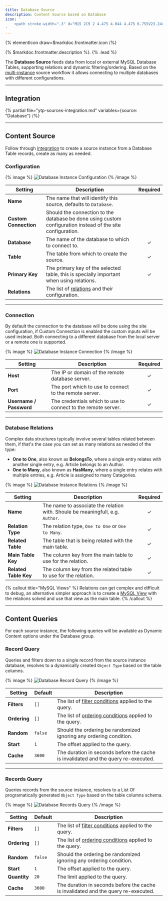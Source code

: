 ```yaml
---
title: Database Source
description: Content Source based on Database
icon: '
    <path stroke-width=".3" d="M15 2C9 2 4.475 4.044 4.475 6.755V23.24c0 2.71 4.525 4.758 10.525 4.758s10.525-2.042 10.525-4.758V6.754C25.525 4.043 21 2 15 2zm9.225 15.745c0 1.634-3.788 3.459-9.225 3.459-5.437 0-9.225-1.82-9.225-3.459V14.61c1.761 1.454 5.15 2.398 9.225 2.398 4.074 0 7.47-.944 9.225-2.398v3.135zm0-5.496c0 1.634-3.788 3.46-9.225 3.46-5.437 0-9.225-1.82-9.225-3.46V9.114c1.761 1.454 5.15 2.398 9.225 2.398 4.074 0 7.47-.944 9.225-2.398v3.135zM15 3.3c5.437 0 9.225 1.82 9.225 3.459 0 1.64-3.788 3.459-9.225 3.459-5.437 0-9.225-1.82-9.225-3.459C5.775 5.119 9.563 3.3 15 3.3zm0 23.394c-5.437 0-9.225-1.82-9.225-3.458V20.1c1.761 1.453 5.15 2.397 9.225 2.397 4.074 0 7.47-.944 9.225-2.397v3.135c0 1.639-3.788 3.458-9.225 3.458z"/>
'
---
```


{% elementIcon draw=$markdoc.frontmatter.icon /%}

{% $markdoc.frontmatter.description %}. {% .lead %}

The **Database Source** feeds data from local or external MySQL Database Tables, supporting relations and dynamic filtering/ordering. Based on the [multi-instance](manager#multi-instance) source workflow it allows connecting to multiple databases with different configurations.

---

## Integration

{% partial file="ytp-sources-integration.md" variables={source: "Database"} /%}

---

## Content Source

Follow through [integration](#integration) to create a source instance from a Database Table records, create as many as needed.

### Configuration

{% image %}
![Database Instance Configuration](/assets/ytp/sources/db-config.webp)
{% /image %}

| Setting | Description | Required |
| ------- | ----------- | :------: |
| **Name** | The name that will identify this source, defaults to `Database`. |
| **Custom Connection** | Should the connection to the database be done using custom configuration instead of the site configuration. |
| **Database** | The name of the database to which to connect to. | &#x2713; |
| **Table** | The table from which to create the source. | &#x2713; |
| **Primary Key** | The primary key of the selected table, this is specially important when using relations. | &#x2713; |
| **Relations** | The list of [relations](#database-relations) and their configuration. |

---

### Connection

By default the connection to the database will be done using the site configuration, if Custom Connection is enabled the custom inputs will be used instead. Both connecting to a different database from the local server or a remote one is supported.

{% image %}
![Database Instance Connection](/assets/ytp/sources/db-config-connection.webp)
{% /image %}

| Setting | Description | Required |
| ------- | ----------- | :------: |
| **Host** | The IP or domain of the remote database server. | &#x2713; |
| **Port** | The port which to use to connect to the remote server. | &#x2713; |
| **Username / Password** | The credentials which to use to connect to the remote server. | &#x2713; |

---

### Database Relations

Complex data structures typically involve several tables related between them, if that's the case you can set as many relations as needed of the type:

- **One to One**, also known as **BelongsTo**, where a single entry relates with another single entry, e.g. Article belongs to an Author.
- **One to Many**, also known as **HasMany**, where a single entry relates with multiple entries, e.g. Article is assigned to many Categories.

{% image %}
![Database Instance Relations](/assets/ytp/sources/db-config-relations.webp)
{% /image %}

| Setting | Description | Required |
| ------- | ----------- | :------: |
| **Name** | The name to associate the relation with. Shoule be meaningfull, e.g. `Author`. | &#x2713; |
| **Relation Type** | The relation type, `One to One` or `One to Many`. | &#x2713; |
| **Related Table** | The table that is being related with the main table. | &#x2713; |
| **Main Table Key** | The column key from the main table to use for the relation. | &#x2713; |
| **Related Table Key** | The column key from the related table to use for the relation. | &#x2713; |

{% callout title="MySQL Views" %}
Relations can get complex and difficult to debug, an alternative simpler approach is to create a [MySQL View](https://dev.mysql.com/doc/refman/8.0/en/view-syntax.html) with the relations solved and use that view as the main table.
{% /callout %}

---

## Content Queries

For each source instance, the following queries will be available as Dynamic Content options under the Database group.

### Record Query

Queries and filters down to a single record from the source instance database, resolves to a dynamically created `Object Type` based on the table columns.

{% image %}
![Database Record Query](/assets/ytp/sources/db-query-record.webp)
{% /image %}

| Setting | Default | Description |
| ------- | ------- | ----------- |
| **Filters** | `[]` | The list of [filter conditions](../query-conditions#filter-conditions) applied to the query. |
| **Ordering** | `[]` | The list of [ordering conditions](../query-conditions#order-conditions) applied to the query. |
| **Random** | `false` | Should the ordering be randomized ignoring any ordering condition. |
| **Start** | `1` | The offset applied to the query. |
| **Cache** | `3600` | The duration in seconds before the cache is invalidated and the query re-executed. |

---

### Records Query

Queries records from the source instance, resolves to a List Of programatically generated `Object Type` based on the table columns schema.

{% image %}
![Database Records Query](/assets/ytp/sources/db-query-records.webp)
{% /image %}

| Setting | Default | Description |
| ------- | ------- | ----------- |
| **Filters** | `[]` | The list of [filter conditions](../query-conditions#filter-conditions) applied to the query. |
| **Ordering** | `[]` | The list of [ordering conditions](../query-conditions#order-conditions) applied to the query. |
| **Random** | `false` | Should the ordering be randomized ignoring any ordering condition. |
| **Start** | `1` | The offset applied to the query. |
| **Quantity** | `20` | The limit applied to the query. |
| **Cache** | `3600` | The duration in seconds before the cache is invalidated and the query re-executed. |
